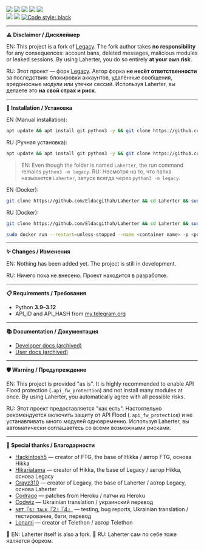 <a href="https://www.codacy.com/gh/Eldacgithah/Laherter/dashboard"><img src="https://app.codacy.com/project/badge/Grade/97e3ea868f9344a5aa6e4d874f83db14"/></a> <a href="#"><img src="https://img.shields.io/github/languages/code-size/Eldacgithah/Laherter"/></a> <a href="#"><img src="https://img.shields.io/github/issues-raw/Eldacgithah/Laherter"/></a> <a href="#"><img src="https://img.shields.io/github/license/Eldacgithah/Laherter"/></a> <a href="#"><img src="https://img.shields.io/github/commit-activity/m/Eldacgithah/Laherter"/></a><br> <a href="#"><img src="https://img.shields.io/github/forks/Eldacgithah/Laherter?style=flat-square"/></a> <a href="#"><img src="https://img.shields.io/github/stars/Eldacgithah/Laherter"/></a> <a href="https://github.com/psf/black"><img src="https://img.shields.io/badge/code%20style-black-000000.svg" alt="Code style: black"></a><br>

---

**⚠️ Disclaimer / Дисклеймер**

EN: This project is a fork of [Legacy](https://github.com/Crayz310/Legacy).
The fork author takes **no responsibility** for any consequences: account bans, deleted messages, malicious modules or leaked sessions.
By using Laherter, you do so entirely **at your own risk**.

RU: Этот проект — форк [Legacy](https://github.com/Crayz310/Legacy).
Автор форка **не несёт ответственности** за последствия: блокировки аккаунтов, удалённые сообщения, вредоносные модули или утечки сессий.
Используя Laherter, вы делаете это **на свой страх и риск**.

---

**🚀 Installation / Установка**

EN (Manual installation):

```bash
apt update && apt install git python3 -y && git clone https://github.com/Eldacgithah/Laherter && cd Laherter && pip install -r requirements.txt && python3 -m legacy
```

RU (Ручная установка):

```bash
apt update && apt install git python3 -y && git clone https://github.com/Eldacgithah/Laherter && cd Laherter && pip install -r requirements.txt && python3 -m legacy
```

> EN: Even though the folder is named `Laherter`, the run command remains `python3 -m legacy`.
> RU: Несмотря на то, что папка называется `Laherter`, запуск всегда через `python3 -m legacy`.

EN (Docker):

```bash
git clone https://github.com/Eldacgithah/Laherter && cd Laherter && sudo docker build . -t Eldacgithah/laherter:latest
```

RU (Docker):

```bash
git clone https://github.com/Eldacgithah/Laherter && cd Laherter && sudo docker build . -t Eldacgithah/laherter:latest
```

```bash
sudo docker run --restart=unless-stopped --name <container name> -p <port>:8080 --detach -it Eldacgithah/laherter:latest
```

---

**✨ Changes / Изменения**

EN: Nothing has been added yet. The project is still in development.

RU: Ничего пока не внесено. Проект находится в разработке.

---

**📋 Requirements / Требования**

* Python **3.9–3.12**
* API\_ID and API\_HASH from [my.telegram.org](https://my.telegram.org/apps)

---

**📚 Documentation / Документация**

* [Developer docs (archived)](https://web.archive.org/dev.hikka.pw)
* [User docs (archived)](https://web.archive.org/hikka.pw)

---

**🛡️ Warning / Предупреждение**

EN: This project is provided "as is". It is highly recommended to enable API Flood protection (`.api_fw_protection`) and not install many modules at once. By using Laherter, you automatically agree with all possible risks.

RU: Этот проект предоставляется "как есть". Настоятельно рекомендуется включить защиту от API Flood (`.api_fw_protection`) и не устанавливать много модулей одновременно. Используя Laherter, вы автоматически соглашаетесь со всеми возможными рисками.

---

**💎 Special thanks / Благодарности**

* [Hackintosh5](https://gitlab.com/hackintosh5) — creator of FTG, the base of Hikka / автор FTG, основа Hikka
* [Hikariatama](https://github.com/beveiled) — creator of Hikka, the base of Legacy / автор Hikka, основа Legacy
* [Crayz310](https://github.com/Crayz310) — creator of Legacy, the base of Laherter / автор Legacy, основа Laherter
* [Codrago](https://github.com/coddrago) — patches from Heroku / патчи из Heroku
* [Codwiz](https://t.me/GunyaKshin) — Ukrainian translation / украинский перевод
* [ɴᴇᴛ『s』ᴛᴀʟᴋ『2』『4』](https://t.me/Admt_450) — testing, bug reports, Ukrainian translation / тестирование, баги, перевод
* [Lonami](https://t.me/lonami) — creator of Telethon / автор Telethon

🔄 EN: Laherter itself is also a fork.
🔄 RU: Laherter сам по себе тоже является форком.
